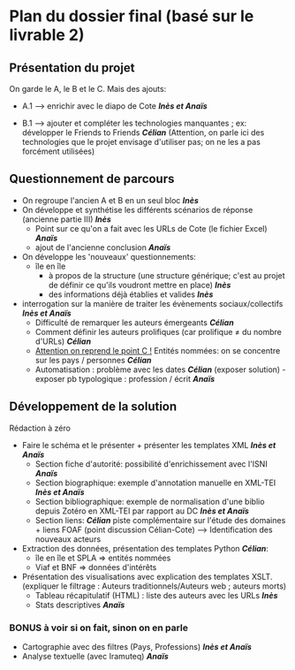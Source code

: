 # Plan du dossier final (basé sur le livrable 2)

## Présentation du projet

On garde le A, le B et le C. Mais des ajouts:

- A.1 -->  enrichir avec le diapo de Cote  ***Inès et Anaïs***

- B.1 --> ajouter et compléter les technologies manquantes ; ex: développer le Friends to Friends ***Célian*** (Attention, on parle ici des technologies que le projet envisage d'utiliser pas; on ne les a pas forcément utilisées) 

## Questionnement de parcours

- On regroupe l'ancien A et B en un seul bloc ***Inès***
- On développe et synthétise les différents scénarios de réponse (ancienne partie III) ***Inès***
  - Point sur ce qu'on a fait avec les URLs de Cote (le fichier Excel) ***Anaïs***
  - ajout de l'ancienne conclusion ***Anaïs***
- On développe les 'nouveaux' questionnements:
  - île en île  
    - à propos de la structure (une structure générique; c'est au projet de définir ce qu'ils voudront mettre en place) ***Inès***
    - des informations déjà établies et valides ***Inès***
- interrogation sur la manière de traiter les évènements sociaux/collectifs ***Inès et Anaïs***
  - Difficulté de remarquer les auteurs émergeants ***Célian***
  - Comment définir les auteurs prolifiques (car prolifique ≠ du nombre d'URLs) ***Célian***
  - <u>Attention on reprend le point C !</u> Entités nommées: on se concentre sur les pays / personnes  ***Célian*** 
  - Automatisation : problème avec les dates ***Célian*** (exposer solution)
   -exposer pb typologique : profession / écrit ***Anaïs***


## Développement de la solution

Rédaction à zéro

- Faire le schéma et le présenter + présenter les templates XML ***Inès et Anaïs***
   - Section fiche d'autorité: possibilité d'enrichissement avec l'ISNI ***Anaïs***
   - Section biographique: exemple d'annotation manuelle en XML-TEI ***Inès et Anaïs***
   - Section bibliographique: exemple de normalisation d'une biblio depuis Zotéro en XML-TEI par rapport au DC ***Inès et Anaïs*** 
   - Section liens: ***Célian*** piste complémentaire sur l'étude des domaines + liens FOAF (point discussion Célian-Cote) --> Identification des nouveaux acteurs
- Extraction des données, présentation des templates Python ***Célian***: 
  - île en île et SPLA => entités nommées
  - Viaf et BNF =>  données d'intérêts 
- Présentation des visualisations avec explication des templates XSLT. (expliquer le filtrage : Auteurs traditionnels/Auteurs web ; auteurs morts)
  - Tableau récapitulatif (HTML) : liste des auteurs avec les URLs ***Inès***
  - Stats descriptives ***Anaïs***

### BONUS à voir si on fait, sinon on en parle
  - Cartographie avec des filtres (Pays, Professions) ***Inès et Anaïs***
  - Analyse textuelle (avec Iramuteq) ***Anaïs***
